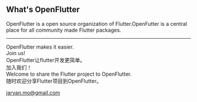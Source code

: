 ## What's OpenFlutter

OpenFlutter is a open source organization of Flutter.OpenFutter is a central place for all community made Flutter packages.

---


 OpenFlutter makes it easier.<br>
 Join us!<br>
 OpenFlutter让flutter开发更简单。<br>
 加入我们！<br>
 Welcome to share the Flutter project to OpenFlutter.</br>
 随时欢迎分享Flutter项目到OpenFlutter。
 
jarvan.mo@gmail.com
